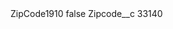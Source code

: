 <?xml version="1.0" encoding="UTF-8"?>
<CustomMetadata xmlns="http://soap.sforce.com/2006/04/metadata" xmlns:xsi="http://www.w3.org/2001/XMLSchema-instance" xmlns:xsd="http://www.w3.org/2001/XMLSchema">
    <label>ZipCode1910</label>
    <protected>false</protected>
    <values>
        <field>Zipcode__c</field>
        <value xsi:type="xsd:string">33140</value>
    </values>
</CustomMetadata>
